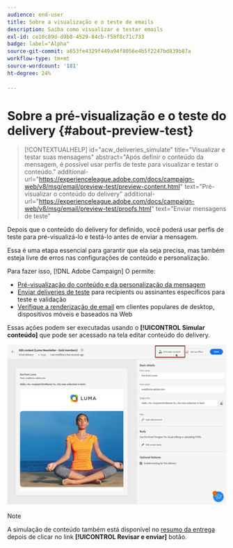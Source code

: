 ```yaml
---
audience: end-user
title: Sobre a visualização e o teste de emails
description: Saiba como visualizar e testar emails
exl-id: ce10c89d-d9b8-4529-84cb-f58f8c71c733
badge: label="Alpha"
source-git-commit: a653fe4329f449a94f8056e4b5f2247bd839b87a
workflow-type: tm+mt
source-wordcount: '181'
ht-degree: 24%

---
```


# Sobre a pré-visualização e o teste do delivery {#about-preview-test}

>[!CONTEXTUALHELP]
>id="acw_deliveries_simulate"
>title="Visualizar e testar suas mensagens"
>abstract="Após definir o conteúdo da mensagem, é possível usar perfis de teste para visualizar e testar o conteúdo."
>additional-url="https://experienceleague.adobe.com/docs/campaign-web/v8/msg/email/preview-test/preview-content.html" text="Pré-visualizar o conteúdo do delivery"
>additional-url="https://experienceleague.adobe.com/docs/campaign-web/v8/msg/email/preview-test/proofs.html" text="Enviar mensagens de teste"

Depois que o conteúdo do delivery for definido, você poderá usar perfis de teste para pré-visualizá-lo e testá-lo antes de enviar a mensagem.

Essa é uma etapa essencial para garantir que ela seja precisa, mas também esteja livre de erros nas configurações de conteúdo e personalização.

Para fazer isso, [!DNL Adobe Campaign] O permite:

* [Pré-visualização do conteúdo e da personalização da mensagem](preview-content.md)
* [Enviar deliveries de teste](proofs.md) para recipients ou assinantes específicos para teste e validação
* [Verifique a renderização de email](email-rendering.md) em clientes populares de desktop, dispositivos móveis e baseados na Web

Essas ações podem ser executadas usando o **[!UICONTROL Simular conteúdo]** que pode ser acessado na tela editar conteúdo do delivery.

<!-- from the [Edit content](../content/edit-content.md) screen or from the [Email Designer](../content/get-started-email-designer.md).-->

![](assets/simulate-button.png)

>[!NOTE]
>
>A simulação de conteúdo também está disponível no [resumo da entrega](../monitor/prepare-send.md) depois de clicar no link **[!UICONTROL Revisar e enviar]** botão.
